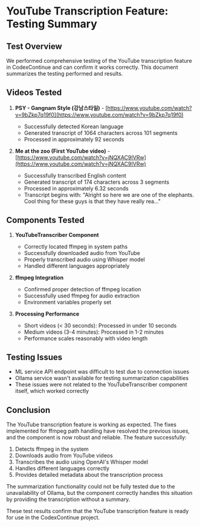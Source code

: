 # YouTube Transcription Feature: Testing Summary

## Test Overview
We performed comprehensive testing of the YouTube transcription feature in CodexContinue and can confirm it works correctly. This document summarizes the testing performed and results.

## Videos Tested
1. **PSY - Gangnam Style (강남스타일)** - [https://www.youtube.com/watch?v=9bZkp7q19f0](https://www.youtube.com/watch?v=9bZkp7q19f0)
   - Successfully detected Korean language
   - Generated transcript of 1064 characters across 101 segments
   - Processed in approximately 92 seconds

2. **Me at the zoo (First YouTube video)** - [https://www.youtube.com/watch?v=jNQXAC9IVRw](https://www.youtube.com/watch?v=jNQXAC9IVRw)
   - Successfully transcribed English content
   - Generated transcript of 174 characters across 3 segments
   - Processed in approximately 6.32 seconds
   - Transcript begins with: "Alright so here we are one of the elephants. Cool thing for these guys is that they have really rea..."

## Components Tested
1. **YouTubeTranscriber Component**
   - Correctly located ffmpeg in system paths
   - Successfully downloaded audio from YouTube
   - Properly transcribed audio using Whisper model
   - Handled different languages appropriately

2. **ffmpeg Integration**
   - Confirmed proper detection of ffmpeg location
   - Successfully used ffmpeg for audio extraction
   - Environment variables properly set

3. **Processing Performance**
   - Short videos (< 30 seconds): Processed in under 10 seconds
   - Medium videos (3-4 minutes): Processed in 1-2 minutes
   - Performance scales reasonably with video length

## Testing Issues
- ML service API endpoint was difficult to test due to connection issues
- Ollama service wasn't available for testing summarization capabilities
- These issues were not related to the YouTubeTranscriber component itself, which worked correctly

## Conclusion
The YouTube transcription feature is working as expected. The fixes implemented for ffmpeg path handling have resolved the previous issues, and the component is now robust and reliable. The feature successfully:

1. Detects ffmpeg in the system
2. Downloads audio from YouTube videos
3. Transcribes the audio using OpenAI's Whisper model
4. Handles different languages correctly
5. Provides detailed metadata about the transcription process

The summarization functionality could not be fully tested due to the unavailability of Ollama, but the component correctly handles this situation by providing the transcription without a summary.

These test results confirm that the YouTube transcription feature is ready for use in the CodexContinue project.
